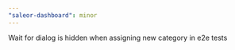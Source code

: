 ```yaml
---
"saleor-dashboard": minor
---
```


Wait for dialog is hidden when assigning new category in e2e tests
